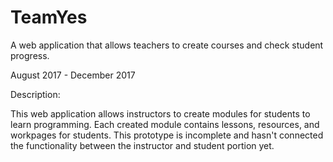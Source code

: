 # TeamYes
A web application that allows teachers to create courses and check student progress.

August 2017 - December 2017

Description:

This web application allows instructors to create modules for students to learn programming. Each created module contains lessons, resources,
and workpages for students. This prototype is incomplete and hasn't connected the functionality between the instructor and student portion yet.
